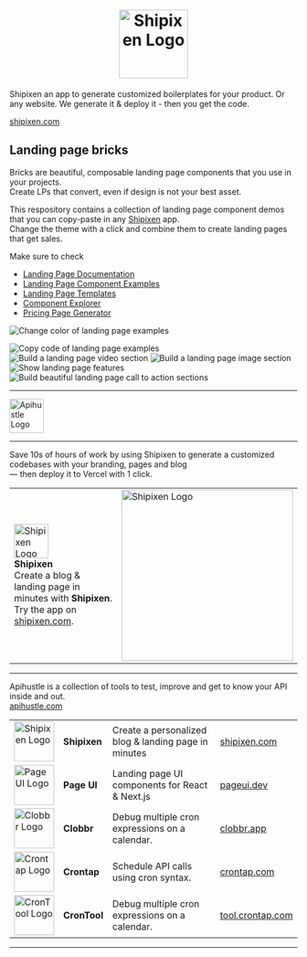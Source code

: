 <div align="center">

<h1>
<a href="https://shipixen.com" target="_blank">
  <img height="120px" src="https://user-images.githubusercontent.com/1515742/281076422-8c4a9926-2885-4786-a69a-d79ab0c8dc5c.png" alt="Shipixen Logo" />
</a>
</h1>

</div>

Shipixen an app to generate customized boilerplates for your product. Or any website. We generate it & deploy it - then you get the code.

[shipixen.com](https://shipixen.com)


## Landing page bricks

Bricks are beautiful, composable landing page components that you use in your projects. <br/>
Create LPs that convert, even if design is not your best asset.

This respository contains a collection of landing page component demos that you can copy-paste in any [Shipixen](https://shipixen.com) app.<br/>
Change the theme with a click and combine them to create landing pages that get sales.

Make sure to check
- [Landing Page Documentation](https://shipixen.com/boilerplate-documentation/landing-page-components#main)
- [Landing Page Component Examples](https://shipixen.com/demo/landing-page-component-examples)
- [Landing Page Templates](https://shipixen.com/demo/landing-page-templates)
- [Component Explorer](https://shipixen.com/component-explorer-shadcn)
- [Pricing Page Generator](https://shipixen.com/shadcn-pricing-page)


![Change color of landing page examples](https://github.com/Shipixen/landing-page-bricks/assets/1515742/635b9fdd-0490-44a9-a2d3-5f14a27f87f3)

![Copy code of landing page examples](https://github.com/Shipixen/landing-page-bricks/assets/1515742/991f351a-3b5d-42f1-8e5a-fdc09621942c)
![Build a landing page video section](https://github.com/Shipixen/landing-page-bricks/assets/1515742/3af9540a-0994-44d9-bc32-cde0d25751d8)
![Build a landing page image section](https://github.com/Shipixen/landing-page-bricks/assets/1515742/c252388f-860d-4d25-9b09-3178aea2cbdb)
![Show landing page features](https://github.com/Shipixen/landing-page-bricks/assets/1515742/1689106f-4a44-44ce-8c4b-d750b4d529d4)
![Build beautiful landing page call to action sections](https://github.com/Shipixen/landing-page-bricks/assets/1515742/c817535a-3fc1-4868-8da8-1f8b4f853981)

-----------------

<a href="https://apihustle.com" target="_blank">
  <img height="60px" src="https://user-images.githubusercontent.com/1515742/215217833-c07183d2-f688-4d1c-86ea-329f3b28f81c.svg" alt="Apihustle Logo" />
</a>

-----------------

Save 10s of hours of work by using Shipixen to generate a customized codebases with your branding, pages and blog <br/>
― then deploy it to Vercel with 1 click.

| | |
| :- | :- |
| <a href="https://shipixen.com" target="_blank"><img height="60px" src="https://user-images.githubusercontent.com/1515742/281071510-d5c0095d-d336-4857-ad80-d18cf65f4acb.png" alt="Shipixen Logo" /></a> <br/> <b>Shipixen</b> <br/> Create a blog & landing page in minutes with <b>Shipixen</b>. <br/> Try the app on <a href="https://shipixen.com">shipixen.com</a>. | <a href="https://shipixen.com" target="_blank"><img width="300px" src="https://user-images.githubusercontent.com/1515742/281077548-57b24773-3c2a-4e89-b088-cc3945d7037b.png" alt="Shipixen Logo" /></a> |

-----------------

Apihustle is a collection of tools to test, improve and get to know your API inside and out. <br/>
[apihustle.com](https://apihustle.com) <br/>

|    |    |    |    |
| :- | :- | :- | :- |
| <a href="https://shipixen.com" target="_blank"><img height="70px" src="https://github.com/apihustle/apihustle/assets/1515742/3af97560-d774-4149-96c5-65d3cc530a5a" alt="Shipixen Logo" /></a> | **Shipixen** | Create a personalized blog & landing page in minutes | [shipixen.com](https://shipixen.com) | 
| <a href="https://pageui.dev" target="_blank"><img height="70px" src="https://github.com/apihustle/apihustle/assets/1515742/953cc5ab-bbf4-4a19-9b16-c74d218b63b4" alt="Page UI Logo" /></a> | **Page UI** | Landing page UI components for React & Next.js | [pageui.dev](https://pageui.dev) | 
| <a href="https://clobbr.app" target="_blank"><img height="70px" src="https://github.com/apihustle/apihustle/assets/1515742/50c11d46-a025-40fd-b154-0a5984556f6e" alt="Clobbr Logo" /></a> | **Clobbr** | Debug multiple cron expressions on a calendar. | [clobbr.app](https://clobbr.app) | 
| <a href="https://crontap.com" target="_blank"><img height="70px" src="https://github.com/apihustle/apihustle/assets/1515742/fe1aac71-b663-4f8e-a225-0c47b2eee14d" alt="Crontap Logo" /></a> | **Crontap** | Schedule API calls using cron syntax. | [crontap.com](https://crontap.com) | 
| <a href="https://tool.crontap.com" target="_blank"><img height="70px" src="https://github.com/apihustle/apihustle/assets/1515742/713ff923-b03c-43ec-9cfd-75e542d0f5c4" alt="CronTool Logo" /></a> | **CronTool** | Debug multiple cron expressions on a calendar. | [tool.crontap.com](https://tool.crontap.com)  |

-----------------
